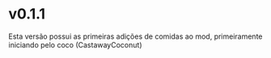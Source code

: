# v0.1.1
Esta versão possui as primeiras adições de comidas ao mod, primeiramente iniciando pelo coco (CastawayCoconut)
